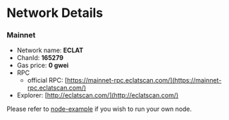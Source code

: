 # Network Details

### Mainnet

* Network name: **ECLAT**
* ChanId: **165279**
* Gas price: **0 gwei**
* RPC
  * official RPC: [https://mainnet-rpc.eclatscan.com/](https://mainnet-rpc.eclatscan.com/)​
* Explorer: [http://eclatscan.com/](http://eclatscan.com/)​

Please refer to [node-example](https://github.com/ECLATWORLD/CoinNetwork/tree/master/node-example) if you wish to run your own node.
